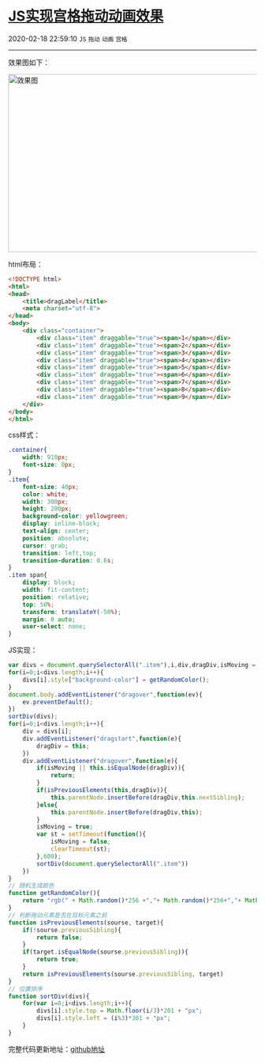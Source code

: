 # [JS实现宫格拖动动画效果](https://blog.csdn.net/woaidouya123/article/details/104384605)
2020-02-18 22:59:10 `JS` `拖动` `动画` `宫格`

---
<p>效果图如下：</p> 
<p><img alt="效果图" height="360" src="https://img-blog.csdnimg.cn/20200218225046416.gif" width="640"></p> 
<p>html布局：</p> 

```html
<!DOCTYPE html>
<html>
<head>
	<title>dragLabel</title>
	<meta charset="utf-8">
</head>
<body>
	<div class="container">
		<div class="item" draggable="true"><span>1</span></div>
		<div class="item" draggable="true"><span>2</span></div>
		<div class="item" draggable="true"><span>3</span></div>
		<div class="item" draggable="true"><span>4</span></div>
		<div class="item" draggable="true"><span>5</span></div>
		<div class="item" draggable="true"><span>6</span></div>
		<div class="item" draggable="true"><span>7</span></div>
		<div class="item" draggable="true"><span>8</span></div>
		<div class="item" draggable="true"><span>9</span></div>
	</div>
</body>
</html>
``` 
<p>css样式：</p> 

```css
.container{
	width: 910px;
	font-size: 0px;
}
.item{
	font-size: 40px;
	color: white;
	width: 300px;
    height: 200px;
    background-color: yellowgreen;
    display: inline-block;
    text-align: center;
    position: absolute;
    cursor: grab;
    transition: left,top;
    transition-duration: 0.6s;
}
.item span{
    display: block;
    width: fit-content;
    position: relative;
    top: 50%;
    transform: translateY(-50%);
    margin: 0 auto;
    user-select: none;
}
``` 
<p>JS实现：</p> 

```javascript
var divs = document.querySelectorAll(".item"),i,div,dragDiv,isMoving = false;
for(i=0;i<divs.length;i++){
	divs[i].style["background-color"] = getRandomColor();
}
document.body.addEventListener("dragover",function(ev){
	ev.preventDefault();
})
sortDiv(divs);
for(i=0;i<divs.length;i++){
	div = divs[i];
	div.addEventListener("dragstart",function(e){
		dragDiv = this;
	})
	div.addEventListener("dragover",function(e){
		if(isMoving || this.isEqualNode(dragDiv)){
			return;
		}
		if(isPreviousElements(this,dragDiv)){
			this.parentNode.insertBefore(dragDiv,this.nextSibling);
		}else{
			this.parentNode.insertBefore(dragDiv,this);
		}
		isMoving = true;
		var st = setTimeout(function(){
			isMoving = false;
			clearTimeout(st);
		},600);
		sortDiv(document.querySelectorAll(".item"))
	})
}
// 随机生成颜色
function getRandomColor(){
	return "rgb(" + Math.random()*256 +","+ Math.random()*256+","+ Math.random()*256+")"
}
// 判断拖动元素是否在目标元素之前
function isPreviousElements(sourse, target){
	if(!sourse.previousSibling){
		return false;
	}
	if(target.isEqualNode(sourse.previousSibling)){
		return true;
	}
	return isPreviousElements(sourse.previousSibling, target)
}
// 位置排序
function sortDiv(divs){
	for(var i=0;i<divs.length;i++){
		divs[i].style.top = Math.floor(i/3)*201 + "px";
		divs[i].style.left = (i%3)*301 + "px";
	}
}
``` 
<p>完整代码更新地址：<a href="https://github.com/woaidouya123/cssLib/blob/master/src/cssDemo/dragLabel.html">github地址</a></p>
